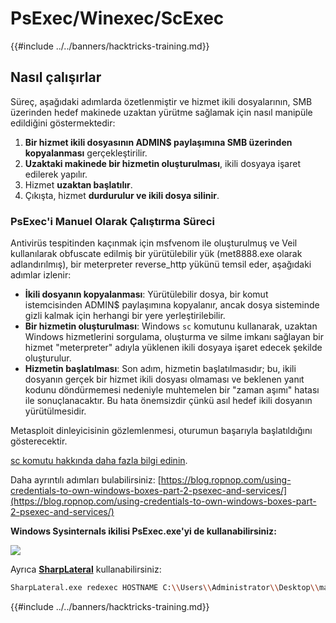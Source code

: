 # PsExec/Winexec/ScExec

{{#include ../../banners/hacktricks-training.md}}

## Nasıl çalışırlar

Süreç, aşağıdaki adımlarda özetlenmiştir ve hizmet ikili dosyalarının, SMB üzerinden hedef makinede uzaktan yürütme sağlamak için nasıl manipüle edildiğini göstermektedir:

1. **Bir hizmet ikili dosyasının ADMIN$ paylaşımına SMB üzerinden kopyalanması** gerçekleştirilir.
2. **Uzaktaki makinede bir hizmetin oluşturulması**, ikili dosyaya işaret edilerek yapılır.
3. Hizmet **uzaktan başlatılır**.
4. Çıkışta, hizmet **durdurulur ve ikili dosya silinir**.

### **PsExec'i Manuel Olarak Çalıştırma Süreci**

Antivirüs tespitinden kaçınmak için msfvenom ile oluşturulmuş ve Veil kullanılarak obfuscate edilmiş bir yürütülebilir yük (met8888.exe olarak adlandırılmış), bir meterpreter reverse_http yükünü temsil eder, aşağıdaki adımlar izlenir:

- **İkili dosyanın kopyalanması**: Yürütülebilir dosya, bir komut istemcisinden ADMIN$ paylaşımına kopyalanır, ancak dosya sisteminde gizli kalmak için herhangi bir yere yerleştirilebilir.
- **Bir hizmetin oluşturulması**: Windows `sc` komutunu kullanarak, uzaktan Windows hizmetlerini sorgulama, oluşturma ve silme imkanı sağlayan bir hizmet "meterpreter" adıyla yüklenen ikili dosyaya işaret edecek şekilde oluşturulur.
- **Hizmetin başlatılması**: Son adım, hizmetin başlatılmasıdır; bu, ikili dosyanın gerçek bir hizmet ikili dosyası olmaması ve beklenen yanıt kodunu döndürmemesi nedeniyle muhtemelen bir "zaman aşımı" hatası ile sonuçlanacaktır. Bu hata önemsizdir çünkü asıl hedef ikili dosyanın yürütülmesidir.

Metasploit dinleyicisinin gözlemlenmesi, oturumun başarıyla başlatıldığını gösterecektir.

[sc komutu hakkında daha fazla bilgi edinin](https://technet.microsoft.com/en-us/library/bb490995.aspx).

Daha ayrıntılı adımları bulabilirsiniz: [https://blog.ropnop.com/using-credentials-to-own-windows-boxes-part-2-psexec-and-services/](https://blog.ropnop.com/using-credentials-to-own-windows-boxes-part-2-psexec-and-services/)

**Windows Sysinternals ikilisi PsExec.exe'yi de kullanabilirsiniz:**

![](<../../images/image (928).png>)

Ayrıca [**SharpLateral**](https://github.com/mertdas/SharpLateral) kullanabilirsiniz:
```bash
SharpLateral.exe redexec HOSTNAME C:\\Users\\Administrator\\Desktop\\malware.exe.exe malware.exe ServiceName
```
{{#include ../../banners/hacktricks-training.md}}
